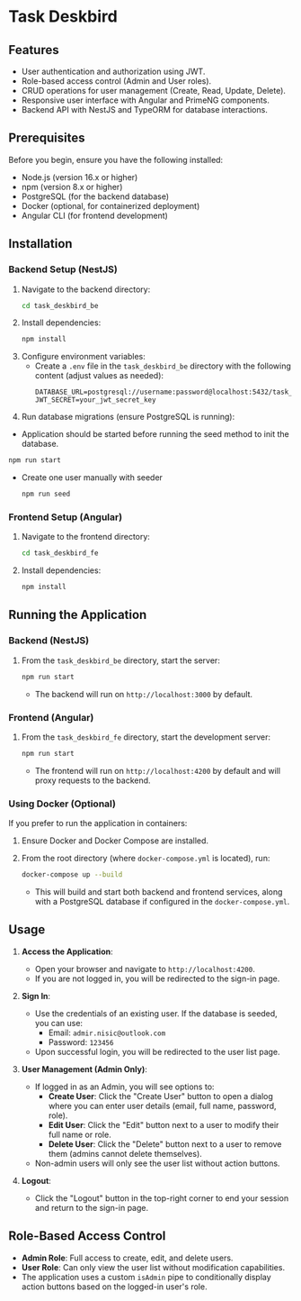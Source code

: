 # Task Deskbird

## Features

- User authentication and authorization using JWT.
- Role-based access control (Admin and User roles).
- CRUD operations for user management (Create, Read, Update, Delete).
- Responsive user interface with Angular and PrimeNG components.
- Backend API with NestJS and TypeORM for database interactions.

## Prerequisites

Before you begin, ensure you have the following installed:

- Node.js (version 16.x or higher)
- npm (version 8.x or higher)
- PostgreSQL (for the backend database)
- Docker (optional, for containerized deployment)
- Angular CLI (for frontend development)

## Installation

### Backend Setup (NestJS)

1. Navigate to the backend directory:
   ```bash
   cd task_deskbird_be
   ```
2. Install dependencies:
   ```bash
   npm install
   ```
3. Configure environment variables:
   - Create a `.env` file in the `task_deskbird_be` directory with the following content (adjust values as needed):
     ```
     DATABASE_URL=postgresql://username:password@localhost:5432/task_deskbird
     JWT_SECRET=your_jwt_secret_key
     ```
4. Run database migrations (ensure PostgreSQL is running):

- Application should be started before running the seed method to init the database.

```bash
npm run start
```

- Create one user manually with seeder
  ```bash
  npm run seed
  ```

### Frontend Setup (Angular)

1. Navigate to the frontend directory:
   ```bash
   cd task_deskbird_fe
   ```
2. Install dependencies:
   ```bash
   npm install
   ```

## Running the Application

### Backend (NestJS)

1. From the `task_deskbird_be` directory, start the server:

   ```bash
   npm run start
   ```

   - The backend will run on `http://localhost:3000` by default.

### Frontend (Angular)

1. From the `task_deskbird_fe` directory, start the development server:

   ```bash
   npm run start
   ```

   - The frontend will run on `http://localhost:4200` by default and will proxy requests to the backend.

### Using Docker (Optional)

If you prefer to run the application in containers:

1. Ensure Docker and Docker Compose are installed.
2. From the root directory (where `docker-compose.yml` is located), run:

   ```bash
   docker-compose up --build
   ```

   - This will build and start both backend and frontend services, along with a PostgreSQL database if configured in the `docker-compose.yml`.

## Usage

1. **Access the Application**:
   - Open your browser and navigate to `http://localhost:4200`.
   - If you are not logged in, you will be redirected to the sign-in page.

2. **Sign In**:
   - Use the credentials of an existing user. If the database is seeded, you can use:
     - Email: `admir.nisic@outlook.com`
     - Password: `123456`
   - Upon successful login, you will be redirected to the user list page.

3. **User Management (Admin Only)**:
   - If logged in as an Admin, you will see options to:
     - **Create User**: Click the "Create User" button to open a dialog where you can enter user details (email, full name, password, role).
     - **Edit User**: Click the "Edit" button next to a user to modify their full name or role.
     - **Delete User**: Click the "Delete" button next to a user to remove them (admins cannot delete themselves).
   - Non-admin users will only see the user list without action buttons.

4. **Logout**:
   - Click the "Logout" button in the top-right corner to end your session and return to the sign-in page.

## Role-Based Access Control

- **Admin Role**: Full access to create, edit, and delete users.
- **User Role**: Can only view the user list without modification capabilities.
- The application uses a custom `isAdmin` pipe to conditionally display action buttons based on the logged-in user's role.
